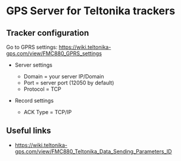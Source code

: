 # GPS Server for Teltonika trackers

## Tracker configuration

Go to GPRS settings: https://wiki.teltonika-gps.com/view/FMC880_GPRS_settings

- Server settings
  - Domain = your server IP/Domain 
  - Port = server port (12050 by default)
  - Protocol = TCP

- Record settings
  - ACK Type = TCP/IP

## Useful links
- https://wiki.teltonika-gps.com/view/FMC880_Teltonika_Data_Sending_Parameters_ID